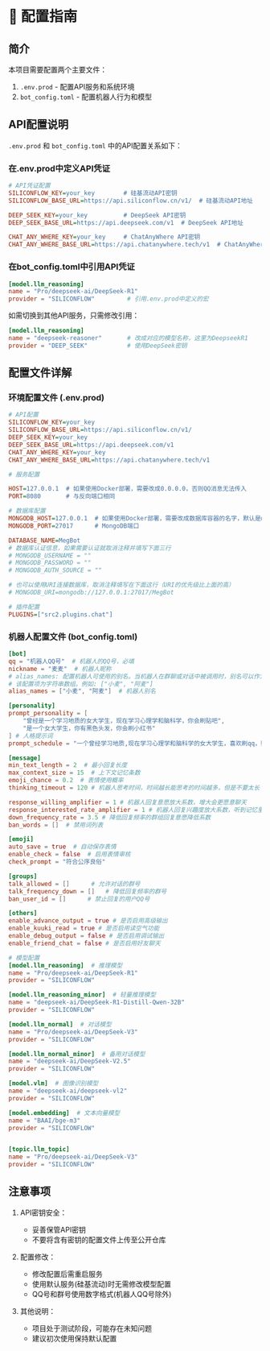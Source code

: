 # 🔧 配置指南

## 简介

本项目需要配置两个主要文件：

1. `.env.prod` - 配置API服务和系统环境
2. `bot_config.toml` - 配置机器人行为和模型

## API配置说明

`.env.prod` 和 `bot_config.toml` 中的API配置关系如下：

### 在.env.prod中定义API凭证

```ini
# API凭证配置
SILICONFLOW_KEY=your_key        # 硅基流动API密钥
SILICONFLOW_BASE_URL=https://api.siliconflow.cn/v1/  # 硅基流动API地址

DEEP_SEEK_KEY=your_key          # DeepSeek API密钥
DEEP_SEEK_BASE_URL=https://api.deepseek.com/v1  # DeepSeek API地址

CHAT_ANY_WHERE_KEY=your_key     # ChatAnyWhere API密钥
CHAT_ANY_WHERE_BASE_URL=https://api.chatanywhere.tech/v1  # ChatAnyWhere API地址
```

### 在bot_config.toml中引用API凭证

```toml
[model.llm_reasoning]
name = "Pro/deepseek-ai/DeepSeek-R1"
provider = "SILICONFLOW"         # 引用.env.prod中定义的宏
```

如需切换到其他API服务，只需修改引用：

```toml
[model.llm_reasoning]
name = "deepseek-reasoner"       # 改成对应的模型名称，这里为DeepseekR1
provider = "DEEP_SEEK"           # 使用DeepSeek密钥
```

## 配置文件详解

### 环境配置文件 (.env.prod)

```ini
# API配置
SILICONFLOW_KEY=your_key
SILICONFLOW_BASE_URL=https://api.siliconflow.cn/v1/
DEEP_SEEK_KEY=your_key
DEEP_SEEK_BASE_URL=https://api.deepseek.com/v1
CHAT_ANY_WHERE_KEY=your_key
CHAT_ANY_WHERE_BASE_URL=https://api.chatanywhere.tech/v1

# 服务配置

HOST=127.0.0.1  # 如果使用Docker部署，需要改成0.0.0.0，否则QQ消息无法传入
PORT=8080       # 与反向端口相同

# 数据库配置
MONGODB_HOST=127.0.0.1  # 如果使用Docker部署，需要改成数据库容器的名字，默认是mongodb
MONGODB_PORT=27017      # MongoDB端口

DATABASE_NAME=MegBot
# 数据库认证信息，如果需要认证就取消注释并填写下面三行
# MONGODB_USERNAME = ""
# MONGODB_PASSWORD = ""
# MONGODB_AUTH_SOURCE = ""

# 也可以使用URI连接数据库，取消注释填写在下面这行（URI的优先级比上面的高）
# MONGODB_URI=mongodb://127.0.0.1:27017/MegBot

# 插件配置
PLUGINS=["src2.plugins.chat"]
```

### 机器人配置文件 (bot_config.toml)

```toml
[bot]
qq = "机器人QQ号"  # 机器人的QQ号，必填
nickname = "麦麦"  # 机器人昵称
# alias_names: 配置机器人可使用的别名。当机器人在群聊或对话中被调用时，别名可以作为直接命令或提及机器人的关键字使用。
# 该配置项为字符串数组。例如: ["小麦", "阿麦"]
alias_names = ["小麦", "阿麦"]  # 机器人别名

[personality]
prompt_personality = [
    "曾经是一个学习地质的女大学生，现在学习心理学和脑科学，你会刷贴吧",
    "是一个女大学生，你有黑色头发，你会刷小红书"
] # 人格提示词
prompt_schedule = "一个曾经学习地质,现在学习心理学和脑科学的女大学生，喜欢刷qq，贴吧，知乎和小红书" # 日程生成提示词

[message]
min_text_length = 2  # 最小回复长度
max_context_size = 15  # 上下文记忆条数
emoji_chance = 0.2  # 表情使用概率
thinking_timeout = 120 # 机器人思考时间，时间越长能思考的时间越多，但是不要太长

response_willing_amplifier = 1 # 机器人回复意愿放大系数，增大会更愿意聊天
response_interested_rate_amplifier = 1 # 机器人回复兴趣度放大系数，听到记忆里的内容时意愿的放大系数
down_frequency_rate = 3.5 # 降低回复频率的群组回复意愿降低系数
ban_words = []  # 禁用词列表

[emoji]
auto_save = true  # 自动保存表情
enable_check = false  # 启用表情审核
check_prompt = "符合公序良俗"

[groups]
talk_allowed = []      # 允许对话的群号
talk_frequency_down = []   # 降低回复频率的群号
ban_user_id = []      # 禁止回复的用户QQ号

[others]
enable_advance_output = true # 是否启用高级输出
enable_kuuki_read = true # 是否启用读空气功能
enable_debug_output = false # 是否启用调试输出
enable_friend_chat = false # 是否启用好友聊天

# 模型配置
[model.llm_reasoning]  # 推理模型
name = "Pro/deepseek-ai/DeepSeek-R1"
provider = "SILICONFLOW"

[model.llm_reasoning_minor]  # 轻量推理模型
name = "deepseek-ai/DeepSeek-R1-Distill-Qwen-32B"
provider = "SILICONFLOW"

[model.llm_normal]  # 对话模型
name = "Pro/deepseek-ai/DeepSeek-V3"
provider = "SILICONFLOW"

[model.llm_normal_minor]  # 备用对话模型
name = "deepseek-ai/DeepSeek-V2.5"
provider = "SILICONFLOW"

[model.vlm]  # 图像识别模型
name = "deepseek-ai/deepseek-vl2"
provider = "SILICONFLOW"

[model.embedding]  # 文本向量模型
name = "BAAI/bge-m3"
provider = "SILICONFLOW"


[topic.llm_topic]
name = "Pro/deepseek-ai/DeepSeek-V3"
provider = "SILICONFLOW"
```

## 注意事项

1. API密钥安全：
   - 妥善保管API密钥
   - 不要将含有密钥的配置文件上传至公开仓库

2. 配置修改：
   - 修改配置后需重启服务
   - 使用默认服务(硅基流动)时无需修改模型配置
   - QQ号和群号使用数字格式(机器人QQ号除外)

3. 其他说明：
   - 项目处于测试阶段，可能存在未知问题
   - 建议初次使用保持默认配置